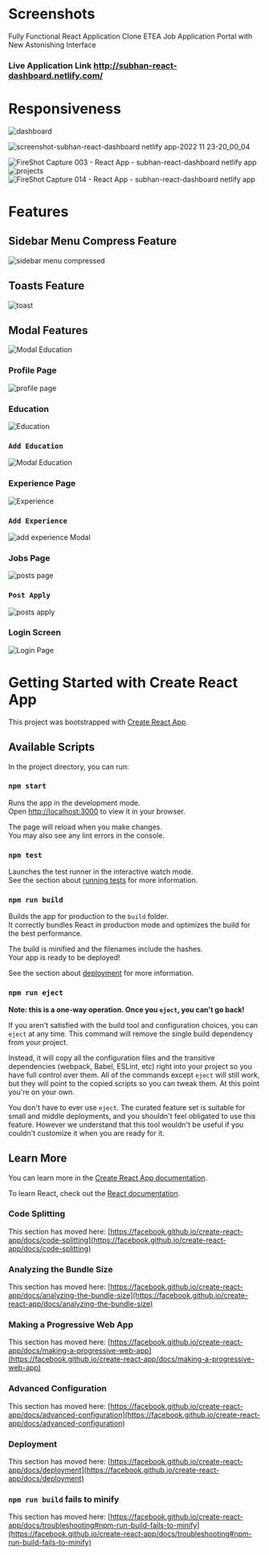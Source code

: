 # Screenshots
Fully Functional React Application Clone ETEA Job Application Portal with New Astonishing Interface

### Live Application Link http://subhan-react-dashboard.netlify.com/

# Responsiveness

![dashboard](https://user-images.githubusercontent.com/45516016/204127406-99631ac6-1696-4496-855c-ee9b5bd9c6ba.PNG)

![screenshot-subhan-react-dashboard netlify app-2022 11 23-20_00_04](https://user-images.githubusercontent.com/45516016/204127441-8303c155-ac3b-497f-b8c9-941a02670bb4.png)


![FireShot Capture 003 - React App - subhan-react-dashboard netlify app](https://user-images.githubusercontent.com/45516016/204127459-e039589d-efec-4cba-9778-145c38ec4a07.png) ![projects](https://user-images.githubusercontent.com/45516016/204127849-72ff9084-32a6-41cf-9cc9-72adc10fbf72.JPG) ![FireShot Capture 014 - React App - subhan-react-dashboard netlify app](https://user-images.githubusercontent.com/45516016/204127522-8bba4b81-13e0-42d3-9929-a14ae7f5b257.png) 

# Features
## Sidebar Menu Compress Feature

![sidebar menu compressed](https://user-images.githubusercontent.com/45516016/204127989-3486369c-3064-448f-b6d6-7765834fea58.png)

## Toasts Feature

![toast](https://user-images.githubusercontent.com/45516016/204128254-c3087303-b2ac-449e-9e66-b3cb662b7026.png)

## Modal Features

![Modal Education](https://user-images.githubusercontent.com/45516016/204128363-b417df21-4ff5-4520-bb10-4852368b97fc.png)


### Profile Page

![profile page](https://user-images.githubusercontent.com/45516016/204128155-ed281bab-6868-4b56-9fc3-6ce08c306736.png)

### Education

![Education](https://user-images.githubusercontent.com/45516016/204128417-d57bbc98-61b3-4151-a2cb-4eb579c6e18e.png)

### `Add Education`
![Modal Education](https://user-images.githubusercontent.com/45516016/204128431-9e373c30-a5a7-4e43-a4d5-cd6aa3175420.png)

### Experience Page

![Experience](https://user-images.githubusercontent.com/45516016/204128508-d710f266-4f3a-486e-b03c-1debc07285d5.png)

### `Add Experience`

![add experience Modal](https://user-images.githubusercontent.com/45516016/204128523-0aaa7af4-e368-476d-8c29-514114629c8a.png)

### Jobs Page 

![posts page](https://user-images.githubusercontent.com/45516016/204128633-46c125d7-f8f8-490c-a8f5-dfdf0261b926.png)

### `Post Apply`

![posts apply](https://user-images.githubusercontent.com/45516016/204128654-d2362fd6-da36-4966-9a40-5c6eff74283f.jpg)

### Login Screen

![Login Page](https://user-images.githubusercontent.com/45516016/204128747-9457aa16-dec8-4de4-ad4d-c5dbf232fda5.png)


# Getting Started with Create React App

This project was bootstrapped with [Create React App](https://github.com/facebook/create-react-app).

## Available Scripts

In the project directory, you can run:

### `npm start`

Runs the app in the development mode.\
Open [http://localhost:3000](http://localhost:3000) to view it in your browser.

The page will reload when you make changes.\
You may also see any lint errors in the console.

### `npm test`

Launches the test runner in the interactive watch mode.\
See the section about [running tests](https://facebook.github.io/create-react-app/docs/running-tests) for more information.

### `npm run build`

Builds the app for production to the `build` folder.\
It correctly bundles React in production mode and optimizes the build for the best performance.

The build is minified and the filenames include the hashes.\
Your app is ready to be deployed!

See the section about [deployment](https://facebook.github.io/create-react-app/docs/deployment) for more information.

### `npm run eject`

**Note: this is a one-way operation. Once you `eject`, you can't go back!**

If you aren't satisfied with the build tool and configuration choices, you can `eject` at any time. This command will remove the single build dependency from your project.

Instead, it will copy all the configuration files and the transitive dependencies (webpack, Babel, ESLint, etc) right into your project so you have full control over them. All of the commands except `eject` will still work, but they will point to the copied scripts so you can tweak them. At this point you're on your own.

You don't have to ever use `eject`. The curated feature set is suitable for small and middle deployments, and you shouldn't feel obligated to use this feature. However we understand that this tool wouldn't be useful if you couldn't customize it when you are ready for it.

## Learn More

You can learn more in the [Create React App documentation](https://facebook.github.io/create-react-app/docs/getting-started).

To learn React, check out the [React documentation](https://reactjs.org/).

### Code Splitting

This section has moved here: [https://facebook.github.io/create-react-app/docs/code-splitting](https://facebook.github.io/create-react-app/docs/code-splitting)

### Analyzing the Bundle Size

This section has moved here: [https://facebook.github.io/create-react-app/docs/analyzing-the-bundle-size](https://facebook.github.io/create-react-app/docs/analyzing-the-bundle-size)

### Making a Progressive Web App

This section has moved here: [https://facebook.github.io/create-react-app/docs/making-a-progressive-web-app](https://facebook.github.io/create-react-app/docs/making-a-progressive-web-app)

### Advanced Configuration

This section has moved here: [https://facebook.github.io/create-react-app/docs/advanced-configuration](https://facebook.github.io/create-react-app/docs/advanced-configuration)

### Deployment

This section has moved here: [https://facebook.github.io/create-react-app/docs/deployment](https://facebook.github.io/create-react-app/docs/deployment)

### `npm run build` fails to minify

This section has moved here: [https://facebook.github.io/create-react-app/docs/troubleshooting#npm-run-build-fails-to-minify](https://facebook.github.io/create-react-app/docs/troubleshooting#npm-run-build-fails-to-minify)
